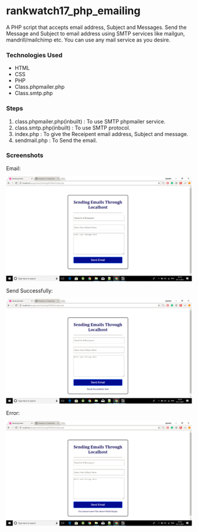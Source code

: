 # rankwatch17_php_emailing
A PHP script that accepts email address, Subject and Messages. Send the Message and Subject to email address using SMTP services like mailgun, mandrill/mailchimp etc. 
You can use any  mail service as you desire.  

### Technologies Used
* HTML	
* CSS 
* PHP	
* Class.phpmailer.php
* Class.smtp.php

### Steps
1. class.phpmailer.php(inbuilt) : To use SMTP phpmailer service.
2. class.smtp.php(inbuilt) : To use SMTP protocol.
3. index.php : To give the Receipent email address, Subject and message. 
4. sendmail.php : To Send the email.

### Screenshots
Email:

<img src="/screenshots2/Screenshot (24).png" width="=1000px">

Send Successfully:

<img src="/screenshots2/Screenshot (25).png" width="1000px">

Error:

<img src="/screenshots2/Screenshot (26).png" width="1000px">